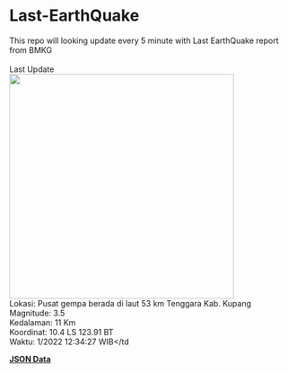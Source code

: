 # Last-EarthQuake
This repo will looking update every 5 minute with Last EarthQuake report from BMKG
<br>
<br>
Last Update
<br>
<img src="https://ews.bmkg.go.id/TEWS/data/20221123123427.mmi.jpg" width="400"/>
<br>
Lokasi: Pusat gempa berada di laut 53 km Tenggara Kab. Kupang <br>
Magnitude: 3.5 <br>
Kedalaman: 11 Km <br>
Koordinat: 10.4 LS 123.91 BT <br>
Waktu: 1/2022 12:34:27 WIB</td <br>

<a href="./data/data.json">**JSON Data**</a>
